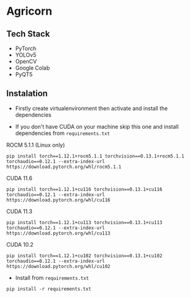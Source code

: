 # Agricorn


## Tech Stack
- PyTorch
- YOLOv5
- OpenCV
- Google Colab
- PyQT5

## Instalation
- Firstly create virtualenvironment then activate and install the dependencies

- If you don't have CUDA on your machine skip this one and install dependencies from `requirements.txt`

ROCM 5.1.1 (Linux only)
```
pip install torch==1.12.1+rocm5.1.1 torchvision==0.13.1+rocm5.1.1 torchaudio==0.12.1 --extra-index-url  https://download.pytorch.org/whl/rocm5.1.1
```
CUDA 11.6
```
pip install torch==1.12.1+cu116 torchvision==0.13.1+cu116 torchaudio==0.12.1 --extra-index-url https://download.pytorch.org/whl/cu116
```
CUDA 11.3
```
pip install torch==1.12.1+cu113 torchvision==0.13.1+cu113 torchaudio==0.12.1 --extra-index-url https://download.pytorch.org/whl/cu113
```
CUDA 10.2
```
pip install torch==1.12.1+cu102 torchvision==0.13.1+cu102 torchaudio==0.12.1 --extra-index-url https://download.pytorch.org/whl/cu102
```


- Install from `requirements.txt`

```
pip install -r requirements.txt
```

